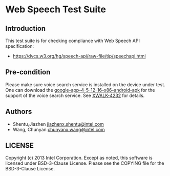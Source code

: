 # Web Speech Test Suite

## Introduction

This test suite is for checking compliance with Web Speech API specification:
* https://dvcs.w3.org/hg/speech-api/raw-file/tip/speechapi.html


## Pre-condition

Please make sure voice search service is installed on the device under test.
One can download the
[google-app-4-5-12-16-x86-android-apk](http://www.apkmirror.com/apk/google-inc/google-search/google-app-4-5-12-16-x86-android-apk-download/)
for the support of the voice search service. See
[XWALK-4232](https://crosswalk-project.org/jira/browse/XWALK-4232) for details.

## Authors

* Shentu,Jiazhen <jiazhenx.shentu@intel.com>
* Wang, Chunyan <chunyanx.wang@intel.com>

## LICENSE

Copyright (c) 2013 Intel Corporation.
Except as noted, this software is licensed under BSD-3-Clause License.
Please see the COPYING file for the BSD-3-Clause License.
